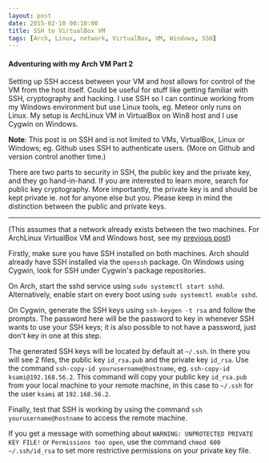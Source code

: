 ```yaml
---
layout: post
date: 2015-02-10 00:10:00
title: SSH to VirtualBox VM
tags: [Arch, Linux, network, VirtualBox, VM, Windows, SSH]
---
```


#### Adventuring with my Arch VM Part 2

Setting up SSH access between your VM and host allows for control of the VM from the host itself. Could be useful for stuff like getting familiar with SSH, cryptography and hacking. I use SSH so I can continue working from my Windows environment but use Linux tools, eg. Meteor only runs on Linux. My setup is ArchLinux VM in VirtualBox on Win8 host and I use Cygwin on Windows.

__Note__: This post is on SSH and is not limited to VMs, VirtualBox, Linux or Windows; eg. Github uses SSH to authenticate users. (More on Github and version control another time.)

There are two parts to security in SSH, the public key and the private key, and they go hand-in-hand. If you are interested to learn more, search for public key cryptography. More importantly, the private key is and should be kept private ie. not for anyone else but you. Please keep in mind the distinction between the public and private keys.

---

(This assumes that a network already exists between the two machines. For ArchLinux VirtualBox VM and Windows host, see my [previous post](http://ksami.github.io/2015/02/09/Host-Only-Network.html))

Firstly, make sure you have SSH installed on both machines. Arch should already have SSH installed via the `openssh` package. On Windows using Cygwin, look for SSH under Cygwin's package repositories.

On Arch, start the sshd service using `sudo systemctl start sshd`. Alternatively, enable start on every boot using `sudo systemctl enable sshd`.

On Cygwin, generate the SSH keys using `ssh-keygen -t rsa` and follow the prompts. The password here will be the password to key in whenever SSH wants to use your SSH keys; it is also possible to not have a password, just don't key in one at this step.

The generated SSH keys will be located by default at `~/.ssh`. In there you will see 2 files, the public key `id_rsa.pub` and the private key `id_rsa`. Use the command `ssh-copy-id yourusername@hostname`, eg. `ssh-copy-id ksami@192.168.56.2`. This command will copy your public key `id_rsa.pub` from your local machine to your remote machine, in this case to `~/.ssh` for the user `ksami` at `192.168.56.2`.

Finally, test that SSH is working by using the command `ssh yourusername@hostname` to access the remote machine.

If you get a message with something about `WARNING: UNPROTECTED PRIVATE KEY FILE!` or `Permissions too open`, use the command `chmod 600 ~/.ssh/id_rsa` to set more restrictive permissions on your private key file.